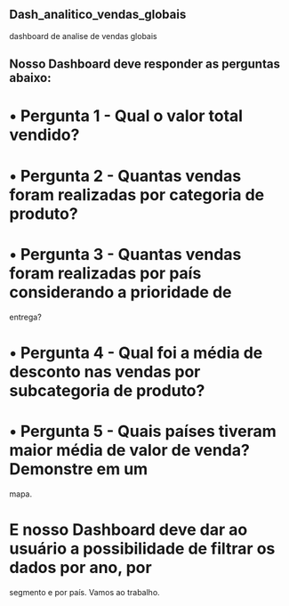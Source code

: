 ## Dash_analitico_vendas_globais
dashboard de analise de vendas globais

## Nosso Dashboard deve responder as perguntas abaixo:
# • Pergunta 1 - Qual o valor total vendido?
# • Pergunta 2 - Quantas vendas foram realizadas por categoria de produto?
# • Pergunta 3 - Quantas vendas foram realizadas por país considerando a prioridade de 
entrega?
# • Pergunta 4 - Qual foi a média de desconto nas vendas por subcategoria de produto?
# • Pergunta 5 - Quais países tiveram maior média de valor de venda? Demonstre em um 
mapa.
# E nosso Dashboard deve dar ao usuário a possibilidade de filtrar os dados por ano, por 
segmento e por país. Vamos ao trabalho.
